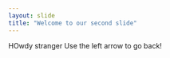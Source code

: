 ```yaml
---
layout: slide
title: "Welcome to our second slide"
---
```

HOwdy stranger
Use the left arrow to go back!
